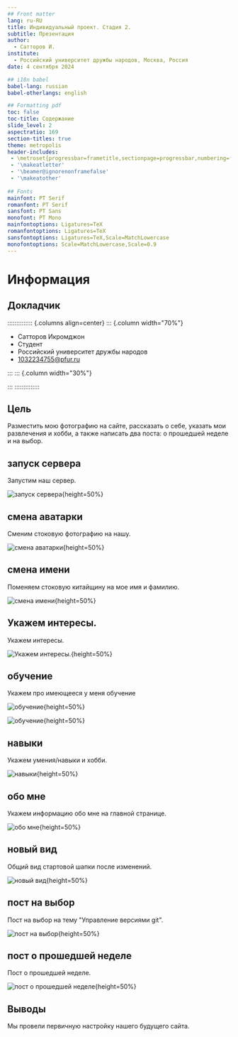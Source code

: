 ```yaml
---
## Front matter
lang: ru-RU
title: Индивидуальный проект. Стадия 2.
subtitle: Презентация
author:
  - Сатторов И.
institute:
  - Российский университет дружбы народов, Москва, Россия
date: 4 сентября 2024

## i18n babel
babel-lang: russian
babel-otherlangs: english

## Formatting pdf
toc: false
toc-title: Содержание
slide_level: 2
aspectratio: 169
section-titles: true
theme: metropolis
header-includes:
 - \metroset{progressbar=frametitle,sectionpage=progressbar,numbering=fraction}
 - '\makeatletter'
 - '\beamer@ignorenonframefalse'
 - '\makeatother'
 
## Fonts
mainfont: PT Serif
romanfont: PT Serif
sansfont: PT Sans
monofont: PT Mono
mainfontoptions: Ligatures=TeX
romanfontoptions: Ligatures=TeX
sansfontoptions: Ligatures=TeX,Scale=MatchLowercase
monofontoptions: Scale=MatchLowercase,Scale=0.9
---
```


# Информация

## Докладчик

:::::::::::::: {.columns align=center}
::: {.column width="70%"}

  * Сатторов Икромджон
  * Студент
  * Российский университет дружбы народов
  * [1032234755@pfur.ru](mailto:1032234755@pfur.ru)

:::
::: {.column width="30%"}

:::
::::::::::::::

## Цель

Разместить мою фотографию на сайте, рассказать о себе, указать мои развлечения и хобби, а также написать два поста: о прошедшей неделе и на выбор.

## запуск сервера

Запустим наш сервер.

![запуск сервера](image/p2s1.png){height=50%}

## смена аватарки

Сменим стоковую фотографию на нашу.

![смена аватарки](image/p2s2.png){height=50%}


## смена имени

Поменяем стоковую китайщину на мое имя и фамилию.

![смена имени](image/p2s3.png){height=50%}


## Укажем интересы.

Укажем интересы.

![Укажем интересы.](image/p2s4.png){height=50%}


## обучение

Укажем про имеющееся у меня обучение

![обучение](image/p2s5.png){height=50%}

![обучение](image/p2s6.png){height=50%}


## навыки

Укажем умения/навыки и хобби.

![навыки](image/p2s7.png){height=50%}


## обо мне

Укажем информацию обо мне на главной странице.

![обо мне](image/p2s8.png){height=50%}

## новый вид

Общий вид стартовой шапки после изменений.

![новый вид](image/p2s9.png){height=50%}

## пост на выбор

Пост на выбор на тему "Управление версиями git".

![пост на выбор](image/p2s10.png){height=50%}

## пост о прошедшей неделе

Пост о прошедшей неделе.

![пост о прошедшей неделе](image/p2s11.png){height=50%}

## Выводы

Мы провели первичную настройку нашего будущего сайта.
